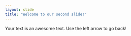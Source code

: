 ```yaml
---
layout: slide
title: "Welcome to our second slide!"
---
```

Your text is an awesome text.
Use the left arrow to go back!
